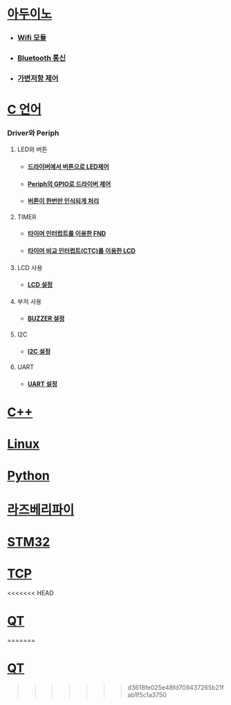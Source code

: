# [아두이노](./Arduino/)
- ### [Wifi 모듈](./Arduino/esp8266/)
- ### [Bluetooth 통신](./Arduino/examples/iot_client_bluetooth_dcMotor/)
- ### [가변저항 제어](./Arduino/examples/pwmchangeresist/)
# [C 언어](./C/avr/)
### Driver와 Periph
1. LED와 버튼
    - #### [드라이버에서 버튼으로 LED제어](./C/avr/730class1/730class1/)
    - #### [Periph의 GPIO로 드라이버 제어](./C/avr/730classpractice/730classpractice/)
    - #### [버튼이 한번만 인식되게 처리](./C/avr/730lastgpio/730lastgpio/)
2. TIMER
    - #### [타이머 인터럽트를 이용한 FND](./C/avr/0801time1/731time1/)
    - #### [타이머 비교 인터럽트(CTC)를 이용한 LCD](./C/avr/0801timeclock/731time1/)
3. LCD 사용
    - #### [LCD 설정](./C/avr/0802lcdclass/0802lcdclass/)
4. 부저 사용
    - #### [BUZZER 설정](./C/avr/0805Buzzeroriginal/0805Buzzer/)
5. I2C
    - #### [I2C 설정](./C/avr/0805I2C/0805I2C/)
6. UART
    - #### [UART 설정](./C/avr/0806UART/0806UART/)
    
# [C++](./C++/)

# [Linux](./Linux/)

# [Python](./Python/)

# [라즈베리파이](./RaspberryPi/)

# [STM32](./stm/)

# [TCP](./TCPIP_Src/)

<<<<<<< HEAD
# [QT](./QT/)
=======
# [QT](./QT/)
>>>>>>> d3618fe025e48fd709437265b21fab1f5c1a3750
